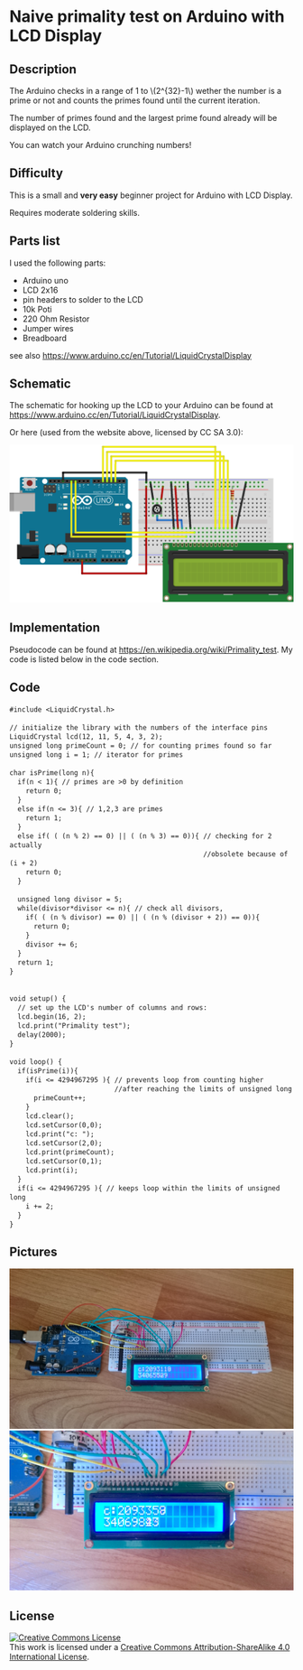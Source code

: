 # Naive primality test on Arduino with LCD Display
 

## Description

The Arduino checks in a range of 1 to \\(2^{32}-1\\) wether the number is a prime or not and counts the primes found until the current iteration.

The number of primes found and the largest prime found already will be displayed on the LCD.

You can watch your Arduino crunching numbers!

## Difficulty

This is a small and **very easy** beginner project for Arduino with LCD Display.

Requires moderate soldering skills.

## Parts list

I used the following parts:

* Arduino uno
* LCD 2x16
* pin headers to solder to the LCD
* 10k Poti
* 220 Ohm Resistor
* Jumper wires
* Breadboard

see also <https://www.arduino.cc/en/Tutorial/LiquidCrystalDisplay>

## Schematic

The schematic for hooking up the LCD to your Arduino can be found at <https://www.arduino.cc/en/Tutorial/LiquidCrystalDisplay>.

Or here (used from the website above, licensed by CC SA 3.0):  

![licensed by CC SA 3.0](https://github.com/adriankae/NaivePrimalityTest/blob/master/LCD_Base_bb_Fritz.png?raw=true "Circuit")

## Implementation

Pseudocode can be found at <https://en.wikipedia.org/wiki/Primality_test>.
My code is listed below in the code section.

## Code

	#include <LiquidCrystal.h>
	
	// initialize the library with the numbers of the interface pins
	LiquidCrystal lcd(12, 11, 5, 4, 3, 2);
	unsigned long primeCount = 0; // for counting primes found so far
	unsigned long i = 1; // iterator for primes
	
	char isPrime(long n){
	  if(n < 1){ // primes are >0 by definition
	    return 0;
	  }
	  else if(n <= 3){ // 1,2,3 are primes
	    return 1;
	  }
	  else if( ( (n % 2) == 0) || ( (n % 3) == 0)){ // checking for 2 actually 
	  												//obsolete because of (i + 2)
	    return 0;
	  }
	
	  unsigned long divisor = 5;
	  while(divisor*divisor <= n){ // check all divisors, 
	    if( ( (n % divisor) == 0) || ( (n % (divisor + 2)) == 0)){
	      return 0;
	    }
	    divisor += 6;
	  }
	  return 1;
	}
	
	
	void setup() {
	  // set up the LCD's number of columns and rows:
	  lcd.begin(16, 2);
	  lcd.print("Primality test"); 
	  delay(2000); 
	}
	
	void loop() {
	  if(isPrime(i)){
	    if(i <= 4294967295 ){ // prevents loop from counting higher 
	    					  //after reaching the limits of unsigned long
	      primeCount++;
	    }
	    lcd.clear();
	    lcd.setCursor(0,0);
	    lcd.print("c: ");
	    lcd.setCursor(2,0);
	    lcd.print(primeCount);
	    lcd.setCursor(0,1);
	    lcd.print(i);
	  }
	  if(i <= 4294967295 ){ // keeps loop within the limits of unsigned long
	    i += 2;  
	  }
	}
	
## Pictures

![](https://github.com/adriankae/NaivePrimalityTest/blob/master/DSC_0048.JPG?raw=true"")
![](https://github.com/adriankae/NaivePrimalityTest/blob/master/DSC_0052.JPG?raw=true"")

## License

<a rel="license" href="http://creativecommons.org/licenses/by-sa/4.0/"><img alt="Creative Commons License" style="border-width:0" src="https://i.creativecommons.org/l/by-sa/4.0/88x31.png" /></a><br />This work is licensed under a <a rel="license" href="http://creativecommons.org/licenses/by-sa/4.0/">Creative Commons Attribution-ShareAlike 4.0 International License</a>.

